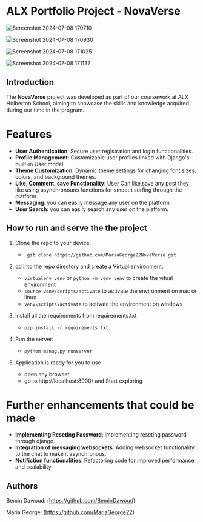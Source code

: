 # ALX Portfolio Project - NovaVerse

![Screenshot 2024-07-08 170710](https://github.com/MariaGeorge22/NovaVerse/assets/69398996/24a68d0f-a7c2-4dcc-bcbe-6168a883cbfc)

![Screenshot 2024-07-08 170930](https://github.com/MariaGeorge22/NovaVerse/assets/69398996/5266a1b0-8aa7-45cc-aeeb-5b9034f5ecd7)

![Screenshot 2024-07-08 171025](https://github.com/MariaGeorge22/NovaVerse/assets/69398996/efdc4f35-a4ed-4fdd-9f7a-d94af5f6137c)

![Screenshot 2024-07-08 171137](https://github.com/MariaGeorge22/NovaVerse/assets/69398996/7e48a4e0-b0af-43f0-b1d4-b3a3f9913259)

## Introduction

The **NovaVerse** project was developed as part of our coursework at ALX Holberton School, aiming to showcase the skills and knowledge acquired during our time in the program.

# Features

- **User Authentication**: Secure user registration and login functionalities.
- **Profile Management**: Customizable user profiles linked with Django's built-in User model.
- **Theme Customization**: Dynamic theme settings for changing font sizes, colors, and background themes.
- **Like, Comment, save Functionality**: User Can like,save any post they like using asynchronouns functions for smooth surfing through the platform.
- **Messaging**: you can easily message any user on the platform
- **User Search**: you can easily search any user on the platform.


## How to run and serve the the project

1. Clone the repo to your device.
   - ` git clone https://github.com/MariaGeorge22NovaVerse.git`

2. cd into the repo directory and create a Virtual environment.

   - `virtualenv venv` or `python -m venv venv` to create the vitual environment
   - `source venv/scripts/activate` to activate the environment on mac or linux
   - `venv\scripts\activate` to activate the environment on windows

3. install all the requirements from requirements.txt

   - `pip install -r requirements.txt`.

4. Run the server.
   - `pythom manag.py runserver`
5. Application is ready for you to use
   - open any browser
   - go to http://localhost:8000/ and Start exploring


# Further enhancements that could be made

- **Implementing Reseting Password**: Implementing reseting password through django.
- **Integration of messaging websockets**: Adding websocket functionality to the chat to make it asynchronous.
- **Notifiction functionalities**: Refactoring code for improved performance and scalability.


## Authors

Bemin Dawoud: (https://github.com/BeminDawoud)

Maria George: (https://github.com/MariaGeorge22)
